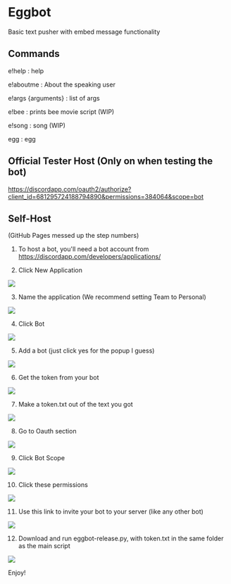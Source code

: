 # Eggbot
Basic text pusher with embed message functionality

## Commands
e!help : help

e!aboutme : About the speaking user

e!args {arguments} : list of args

e!bee : prints bee movie script (WIP)

e!song : song (WIP)

egg : egg

## Official Tester Host (Only on when testing the bot)
https://discordapp.com/oauth2/authorize?client_id=681295724188794890&permissions=384064&scope=bot

## Self-Host
(GitHub Pages messed up the step numbers)

1. To host a bot, you'll need a bot account from https://discordapp.com/developers/applications/

2. Click New Application 

![](tutorial/newapp.png)

3. Name the application (We recommend setting Team to Personal)

![](tutorial/teamchoose.png)

4. Click Bot

![](tutorial/clikbot.png)

5. Add a bot (just click yes for the popup I guess)

![](tutorial/makebot.png)

6. Get the token from your bot

![](tutorial/tokentime.png)

7. Make a token.txt out of the text you got

![](tutorial/tokentxt.png)

8. Go to Oauth section

![](tutorial/oauth.png)

9. Click Bot Scope

![](tutorial/botlink.png)

10. Click these permissions

![](tutorial/perms.png)

11. Use this link to invite your bot to your server (like any other bot)

![](tutorial/getlink.png)

12. Download and run eggbot-release.py, with token.txt in the same folder as the main script

![](tutorial/setup.png)

Enjoy!
